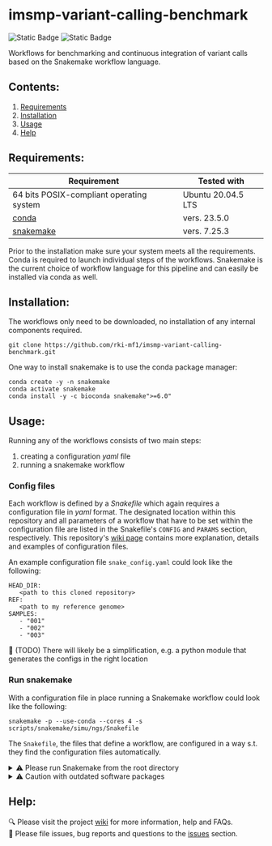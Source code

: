 # imsmp-variant-calling-benchmark
![Static Badge](https://img.shields.io/badge/snakemake-≥6.0.0-brightgreen)
![Static Badge](https://img.shields.io/badge/requires-conda-blue)

Workflows for benchmarking and continuous integration of variant calls based on the Snakemake workflow language.

## Contents:
1. [Requirements](#requirements)
2. [Installation](#installation)
3. [Usage](#usage)
4. [Help](#help)


## Requirements:

| Requirement | Tested with |
| --- | --- |
| 64 bits POSIX-compliant operating system | Ubuntu 20.04.5 LTS |
| [conda](https://docs.conda.io/en/latest/) | vers. 23.5.0 |
| [snakemake](https://snakemake.readthedocs.io/en/stable/) | vers. 7.25.3 |

Prior to the installation make sure your system meets all the requirements.
Conda is required to launch individual steps of the workflows.
Snakemake is the current choice of workflow language for this pipeline and can easily be installed via conda as well. <br>


## Installation:

The workflows only need to be downloaded, no installation of any internal components required.
```
git clone https://github.com/rki-mf1/imsmp-variant-calling-benchmark.git
```

One way to install snakemake is to use the conda package manager:
```
conda create -y -n snakemake
conda activate snakemake
conda install -y -c bioconda snakemake">=6.0"
```

## Usage:

Running any of the workflows consists of two main steps:
   1. creating a configuration _yaml_ file
   2. running a snakemake workflow

### Config files
Each workflow is defined by a _Snakefile_ which again requires a configuration file in _yaml_ format.
The designated location within this repository and all parameters of a workflow that have to be set within the configuration file are listed in the Snakefile's `CONFIG` and `PARAMS` section, respectively.
This repository's [wiki page](https://github.com/rki-mf1/imsmp-variant-calling-benchmark/wiki/Confiluration-files) contains more explanation, details and examples of configuration files. <br>

An example configuration file `snake_config.yaml` could look like the following:

```
HEAD_DIR:
   <path to this cloned repository>
REF:
   <path to my reference genome>
SAMPLES:
   - "001"
   - "002"
   - "003"
```

:construction: (TODO) There will likely be a simplification, e.g. a python module that generates the configs in the right location 

### Run snakemake
With a configuration file in place running a Snakemake workflow could look like the following:
```
snakemake -p --use-conda --cores 4 -s scripts/snakemake/simu/ngs/Snakefile
```

The `Snakefile`, the files that define a workflow, are configured in a way s.t. they find the configuration files automatically.

<details><summary>⚠️ Please run Snakemake from the root directory </summary>
Without further ado, please run the Snakemake workflows from a terminal at the top folder (root directory) of this project.
Otherwise relative paths within the workflows might be invalid.
</details>

<details><summary>⚠️ Caution with outdated software packages </summary>
It is highly recommended to let the workflows utilize their designated conda environments (--use-conda) even if the required software is already available on the system.
Outdated software packages might break the functionality of certain workflows (e.g. older versions of bcftools do not split multi-allelic sites correctly).
</details>

## Help:

:mag: Please visit the project [wiki](https://github.com/rki-mf1/imsmp-variant-calling-benchmark/wiki) for more information, help and FAQs. <br>
:hammer: Please file issues, bug reports and questions to the [issues](https://github.com/rki-mf1/imsmp-variant-calling-benchmark/issues) section.

